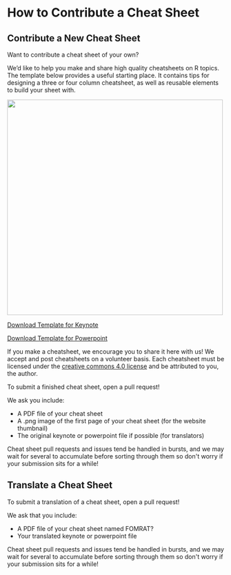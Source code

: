 # How to Contribute a Cheat Sheet

## Contribute a New Cheat Sheet

Want to contribute a cheat sheet of your own?

We’d like to help you make and share high quality cheatsheets on R topics. The template below provides a useful starting place. It contains tips for designing a three or four column cheatsheet, as well as reusable elements to build your sheet with.

<img src="https://github.com/rstudio/cheatsheets/blob/master/pngs/0-template.png" width="500"/>

[Download Template for Keynote](https://github.com/rstudio/cheatsheets/raw/master/keynotes/0-template.key)

[Download Template for Powerpoint](https://github.com/rstudio/cheatsheets/raw/master/powerpoints/0-template.pptx)

If you make a cheatsheet, we encourage you to share it here with us! We accept and post cheatsheets on a volunteer basis. Each cheatsheet must be licensed under the [creative commons 4.0 license](https://creativecommons.org/licenses/by/4.0/) and be attributed to you, the author.

To submit a finished cheat sheet, open a pull request!

We ask you include:  
* A PDF file of your cheat sheet
* A .png image of the first page of your cheat sheet (for the website thumbnail)
* The original keynote or powerpoint file if possible (for translators)

Cheat sheet pull requests and issues tend be handled in bursts, and we may wait for several to accumulate before sorting through them so don't worry if your submission sits for a while!


## Translate a Cheat Sheet

To submit a translation of a cheat sheet, open a pull request!

We ask that you include:
* A PDF file of your cheat sheet named FOMRAT?
* Your translated keynote or powerpoint file

Cheat sheet pull requests and issues tend be handled in bursts, and we may wait for several to accumulate before sorting through them so don't worry if your submission sits for a while!





